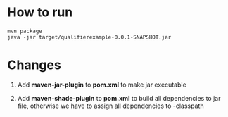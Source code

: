 # How to run

```
mvn package
java -jar target/qualifierexample-0.0.1-SNAPSHOT.jar
```

# Changes

1. Add **maven-jar-plugin** to **pom.xml** to make jar executable

2.  Add **maven-shade-plugin** to **pom.xml** to build all dependencies to jar file, otherwise we have to assign all dependencies to -classpath